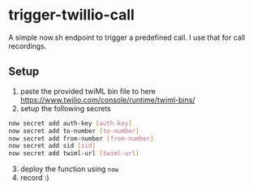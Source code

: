 # trigger-twillio-call

A simple now.sh endpoint to trigger a predefined call.
I use that for call recordings.

## Setup
1. paste the provided twiML bin file to here https://www.twilio.com/console/runtime/twiml-bins/
2. setup the following secrets
``` sh
now secret add auth-key [auth-key]
now secret add to-number [to-number]
now secret add from-number [from-number]
now secret add sid [sid]
now secret add twiml-url [twiml-url]
```
3. deploy the function using `now`
4. record :)

